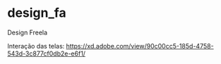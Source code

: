 # design_fa
Design Freela

Interação das telas:
https://xd.adobe.com/view/90c00cc5-185d-4758-543d-3c877cf0db2e-e6f1/
